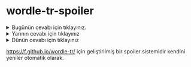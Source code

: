 # wordle-tr-spoiler

<details>
  <summary>Bugünün cevabı için tıklayınız.</summary>
  <br>
    <b> sekme </b>
</details>

<details>
  <summary>Yarının cevabı için tıklayınız</summary>
  <br>
   <b> mizaç </b>
</details>

<details>
  <summary>Dünün cevabı için tıklayınız </summary>
  <br>
  <b> çivit </b>
</details>

https://f.github.io/wordle-tr/ için geliştirilmiş bir spoiler sistemidir kendini yeniler otomatik olarak.

